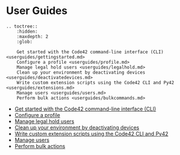 # User Guides

```{eval-rst}
.. toctree::
    :hidden:
    :maxdepth: 2
    :glob:

    Get started with the Code42 command-line interface (CLI) <userguides/gettingstarted.md>
    Configure a profile <userguides/profile.md>
    Manage legal hold users <userguides/legalhold.md>
    Clean up your environment by deactivating devices <userguides/deactivatedevices.md>
    Write custom extension scripts using the Code42 CLI and Py42 <userguides/extensions.md>
    Manage users <userguides/users.md>
    Perform bulk actions <userguides/bulkcommands.md>
```

* [Get started with the Code42 command-line interface (CLI)](userguides/gettingstarted.md)
* [Configure a profile](userguides/profile.md)
* [Manage legal hold users](userguides/legalhold.md)
* [Clean up your environment by deactivating devices](userguides/deactivatedevices.md)
* [Write custom extension scripts using the Code42 CLI and Py42](userguides/extensions.md)
* [Manage users](userguides/users.md)
* [Perform bulk actions](userguides/bulkcommands.md)
